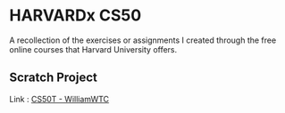 # HARVARDx CS50

A recollection of the exercises or assignments I created through the free online courses that Harvard University offers.

## Scratch Project

Link : [CS50T - WilliamWTC](https://scratch.mit.edu/projects/452160599)
